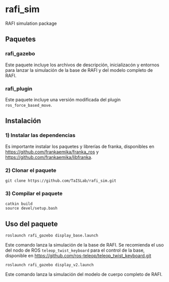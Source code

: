 # rafi_sim
RAFI simulation package

## Paquetes

### rafi_gazebo

Este paquete incluye los archivos de descripción, inicializacón y entornos para lanzar la simulación de la base de RAFI y del modelo completo de RAFI.

### rafi_plugin

Este paquete incluye una versión modificada del plugin `ros_force_based_move`.

## Instalación

### 1) Instalar las dependencias

Es importante instalar los paquetes y librerías de franka, disponibles en https://github.com/frankaemika/franka_ros y https://github.com/frankaemika/libfranka.

### 2) Clonar el paquete

```
git clone https://github.com/TaISLab/rafi_sim.git
```

### 3) Compilar el paquete

```
catkin build
source devel/setup.bash
```

## Uso del paquete

```
roslaunch rafi_gazebo display_base.launch
```

Este comando lanza la simulación de la base de RAFI. Se recomienda el uso del nodo de ROS `teleop_twist_keyboard` para el control de la base, disponible en https://github.com/ros-teleop/teleop_twist_keyboard.git

```
roslaunch rafi_gazebo display_v2.launch
```

Este comando lanza la simulación del modelo de cuerpo completo de RAFI.
